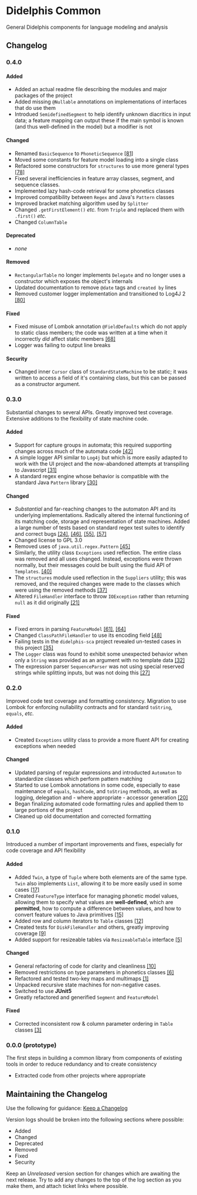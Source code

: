 # Didelphis Common
General Didelphis components for language modeling and analysis

## Changelog

### 0.4.0

#### Added
 - Added an actual readme file describing the modules and major packages of
   the project
 - Added missing `@Nullable` annotations on implementations of interfaces that
   do use them
 - Introdued `SemidefinedSegment` to help identify unknown diacritics in input
   data; a feature mapping can output these if the main symbol is known (and 
   thus well-defined in the model) but a modifier is not
#### Changed
 - Renamed `BasicSequence` to `PhoneticSequence`
   [[81]](https://github.com/samanthamccabe/didelphis-common/issues/81)
 - Moved some constants for feature model loading into a single class
 - Refactored some constructors for `structures` to use more general types
   [[78]](https://github.com/samanthamccabe/didelphis-common/issues/78)
 - Fixed several inefficiencies in feature array classes, segment, and sequence
   classes.
 - Implemented lazy hash-code retrieval for some phonetics classes
 - Improved compatibility between `Regex` and Java's `Pattern` classes
 - Improved bracket matching algorithm used by `Splitter`
 - Changed `.getFirstElement()` *etc.* from `Triple` and replaced them with 
   `.first()` *etc.*  
 - Changed `ColumnTable` 
#### Deprecated
 - *none*
#### Removed
 - `RectangularTable` no longer implements `Delegate` and no longer uses a
   constructor which exposes the object's internals
 - Updated documentation to remove `@date` tags and `created by` lines
 - Removed customer logger implementation and transitioned to Log4J 2
   [[80]](https://github.com/samanthamccabe/didelphis-common/issues/80)
#### Fixed
 - Fixed misuse of Lombok annotation `@FieldDefaults` which do not apply to 
   static class members; the code was written at a time when it incorrectly
   *did* affect static members
   [[68]](https://github.com/samanthamccabe/didelphis-common/issues/68)
 - Logger was failing to output line breaks
#### Security
- Changed inner `Cursor` class of `StandardStateMachine` to be static; it was 
	written to access a field of it's containing class, but this can be passed
	as a constructor argument.

### 0.3.0
Substantial changes to several APIs. Greatly improved test coverage. Extensive
additions to the flexibility of state machine code.

#### Added
- Support for capture groups in automata; this required supporting changes
	across much of the automata code
	[[42]](https://github.com/samanthamccabe/didelphis-common/issues/42)
- A simple logger API similar to `Log4j` but which is more easily adapted to
	work with the UI project and the now-abandoned attempts at transpiling to
	Javascript
	[[31]](https://github.com/samanthamccabe/didelphis-common/issues/31)
- A standard regex engine whose behavior is compatible with the standard Java
	`Pattern` library
	[[30]](https://github.com/samanthamccabe/didelphis-common/issues/30)

#### Changed
- *Substantial* and far-reaching changes to the automaton API and its underlying
	implementations. Radically altered the internal functioning of its matching
	code, storage and representation of state machines. Added a large number of 
	tests based on standard regex test suites to identify and correct bugs
	[[24]](https://github.com/samanthamccabe/didelphis-common/issues/24),
	[[46]](https://github.com/samanthamccabe/didelphis-common/issues/46),
	[[55]](https://github.com/samanthamccabe/didelphis-common/issues/55),
	[[57]](https://github.com/samanthamccabe/didelphis-common/issues/57)
- Changed license to GPL 3.0
- Removed uses of `java.util.regex.Pattern` 
	[[45]](https://github.com/samanthamccabe/didelphis-common/issues/45)
- Similarly, the utility class `Exceptions` used reflection. The entire class
	was removed and all uses changed. Instead, exceptions were thrown normally,
	but their messages could be built using the fluid API of `Templates`.
	[[40]](https://github.com/samanthamccabe/didelphis-common/issues/40)
- The `structures` module used reflection in the `Suppliers` utility; this was
	removed, and the required changes were made to the classes which were using
	the removed methods
	[[37]](https://github.com/samanthamccabe/didelphis-common/issues/37)
- Altered `FileHandler` interface to throw `IOException` rather than returning
	`null` as it did originally
	[[21]](https://github.com/samanthamccabe/didelphis-common/issues/21)

#### Fixed
- Fixed errors in parsing `FeatureModel`
	[[61]](https://github.com/samanthamccabe/didelphis-common/issues/61),
	[[64]](https://github.com/samanthamccabe/didelphis-common/issues/64)
- Changed `ClassPathFileHandler` to use its encoding field
	[[48]](https://github.com/samanthamccabe/didelphis-common/issues/48)
- Failing tests in the `didelphis-sca` project revealed un-tested cases in this
	project
	[[35]](https://github.com/samanthamccabe/didelphis-common/issues/35)
- The `Logger` class was found to exhibit some unexpected behavior when only a
	`String` was provided as an argument with no template data
	[[32]](https://github.com/samanthamccabe/didelphis-common/issues/32)
- The expression parser `SequenceParser` was not using special reserved strings
	while splitting inputs, but was not doing this
	[[27]](https://github.com/samanthamccabe/didelphis-common/issues/27)

### 0.2.0
Improved code test coverage and formatting consistency. Migration to use Lombok
for enforcing nullability contracts and for standard `toString`, `equals`, 
*etc.*

#### Added
- Created `Exceptions` utility class to provide a more fluent API for creating
exceptions when needed

#### Changed
- Updated parsing of regular expressions and introducted `Automaton` to 
standardize classes which perform pattern matching
- Started to use Lombok annotations in some code, especially to ease maintenance
	of `equals`, `hashCode`, and `toString` methods, as well as logging,
	delegation and - where appropriate - accessor generation
	[[20]](https://github.com/samanthamccabe/didelphis-common/issues/20)
- Began finalizing automated code formatting rules and applied them to large
portions of the project
- Cleaned up old documentation and corrected formatting

### 0.1.0
Introduced a number of important improvements and fixes, especially for code
coverage and API flexibility

#### Added
- Added `Twin`, a type of `Tuple` where both elements are of the same type.
`Twin` also implements `List`, allowing it to be more easily used in some cases
	[[17]](https://github.com/samanthamccabe/didelphis-common/issues/17)
- Created `FeatureType` interface for managing phonetic model values, allowing
	them to specify what values are __well-defined__, which are __permitted__,
	how to compute a difference between values, and how to convert feature 
	values to Java primitives
	[[15]](https://github.com/samanthamccabe/didelphis-common/issues/15)
- Added row and column iterators to `Table` classes 
	[[12]](https://github.com/samanthamccabe/didelphis-common/issues/12)
- Created tests for `DiskFileHandler` and others, greatly improving coverage
	[[9]](https://github.com/samanthamccabe/didelphis-common/issues/9)
- Added support for resizeable tables via `ResizeableTable` interface
	[[5]](https://github.com/samanthamccabe/didelphis-common/issues/5)
#### Changed
- General refactoring of code for clarity and cleanliness
	[[10]](https://github.com/samanthamccabe/didelphis-common/issues/10)
- Removed restrictions on type parameters in phonetics classes 
	[[6]](https://github.com/samanthamccabe/didelphis-common/issues/6)
- Refactored and tested two-key maps and multimaps 
	[[1]](https://github.com/samanthamccabe/didelphis-common/issues/1)
- Unpacked recursive state machines for non-negative cases.
- Switched to use __JUnit5__
- Greatly refactored and generified `Segment` and `FeatureModel`

#### Fixed
- Corrected inconsistent row & column parameter ordering in `Table` classes
 [[3]](https://github.com/samanthamccabe/didelphis-common/issues/3)

### 0.0.0 (prototype)
The first steps in building a common library from components of existing tools
in order to reduce redundancy and to create consistency
- Extracted code from other projects where appropriate

## Maintaining the Changelog

Use the following for guidance:
[Keep a Changelog](https://keepachangelog.com/en/0.3.0)

Version logs should be broken into the following sections where possible:
 - Added
 - Changed
 - Deprecated
 - Removed
 - Fixed
 - Security
 
Keep an *Unreleased* version section for changes which are awaiting the next
release. Try to add any changes to the top of the log section as you make them,
and attach ticket links where possible.
